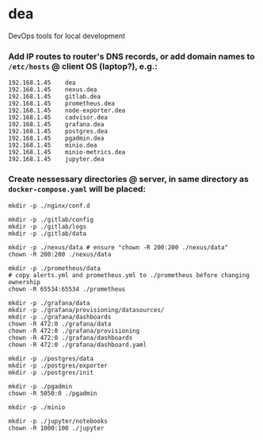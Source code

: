 # dea
DevOps tools for local development 

### Add IP routes to router's DNS records, or add domain names to `/etc/hosts` @ client OS (laptop?), e.g.:
```
192.168.1.45	dea
192.168.1.45	nexus.dea
192.168.1.45	gitlab.dea
192.168.1.45	prometheus.dea
192.168.1.45	node-exporter.dea
192.168.1.45	cadvisor.dea
192.168.1.45	grafana.dea
192.168.1.45	postgres.dea
192.168.1.45	pgadmin.dea
192.168.1.45	minio.dea
192.168.1.45	minio-metrics.dea
192.168.1.45	jupyter.dea

```

### Create nessessary directories @ server, in same directory as `docker-compose.yaml` will be placed:
```
mkdir -p ./nginx/conf.d

mkdir -p ./gitlab/config
mkdir -p ./gitlab/logs
mkdir -p ./gitlab/data

mkdir -p ./nexus/data # ensure "chown -R 200:200 ./nexus/data"
chown -R 200:200 ./nexus/data

mkdir -p ./prometheus/data
# copy alerts.yml and prometheus.yml to ./prometheus before changing ownership
chown -R 65534:65534 ./prometheus

mkdir -p ./grafana/data
mkdir -p ./grafana/provisioning/datasources/
mkdir -p ./grafana/dashboards
chown -R 472:0 ./grafana/data
chown -R 472:0 ./grafana/provisioning
chown -R 472:0 ./grafana/dashboards
chown -R 472:0 ./grafana/dashboard.yaml

mkdir -p ./postgres/data
mkdir -p ./postgres/exporter
mkdir -p ./postgres/init

mkdir -p ./pgadmin
chown -R 5050:0 ./pgadmin

mkdir -p ./minio

mkdir -p ./jupyter/notebooks
chown -R 1000:100 ./jupyter
```
